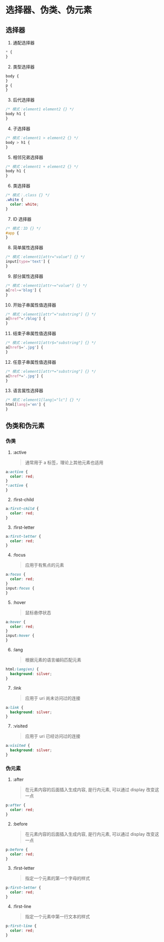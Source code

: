 # 选择器、伪类、伪元素

## 选择器

1. 通配选择器

```css
* {
}
```

2. 类型选择器

```css
body {
}
p {
}
```

3. 后代选择器

```css
/* 模式：element1 element2 {} */
body h1 {
}
```

4. 子选择器

```css
/* 模式：element1 > element2 {} */
body > h1 {
}
```

5. 相邻兄弟选择器

```css
/* 模式：element1 + element2 {} */
body h1 {
}
```

6. 类选择器

```css
/* 模式：.class {} */
.white {
  color: white;
}
```

7. ID 选择器

```css
/* 模式：ID {} */
#app {
}
```

8. 简单属性选择器

```css
/* 模式：element1[attr="value"] {} */
input[type='text'] {
}
```

9. 部分属性选择器

```css
/* 模式：element1[attr~="value"] {} */
a[rel~='blog'] {
}
```

10. 开始子串属性值选择器

```css
/* 模式：element1[attr^="substring"] {} */
a[href^='/blog'] {
}
```

11. 结束子串属性值选择器

```css
/* 模式：element1[attr$="substring"] {} */
a[href$='.jpg'] {
}
```

12. 任意子串属性值选择器

```css
/* 模式：element1[attr*="substring"] {} */
a[href*='.jpg'] {
}
```

13. 语言属性选择器

```css
/* 模式：element1[lang|="lc"] {} */
html[lang|='en'] {
}
```

## 伪类和伪元素

### 伪类

1. :active
   > 通常用于 a 标签，理论上其他元素也适用

```css
a:active {
  color: red;
}
*:active {
}
```

2. :first-child

```css
a:first-child {
  color: red;
}
```

3. :first-letter

```css
a:first-letter {
  color: red;
}
```

4. :focus
   > 应用于有焦点的元素

```css
a:focus {
  color: red;
}
input:focus {
}
```

5. :hover
   > 鼠标悬停状态

```css
a:hover {
  color: red;
}
input:hover {
}
```

6. :lang
   > 根据元素的语言编码匹配元素

```css
html:lang(en) {
  background: silver;
}
```

7. :link
   > 应用于 uri 尚未访问过的连接

```css
a:link {
  background: silver;
}
```

7. :visited
   > 应用于 uri 已经访问过的连接

```css
a:visited {
  background: silver;
}
```

### 伪元素

1. :after
   > 在元素内容的后面插入生成内容, 是行内元素, 可以通过 display 改变这一点

```css
p:after {
  color: red;
}
```

2. :before
   > 在元素内容的后面插入生成内容, 是行内元素, 可以通过 display 改变这一点

```css
p:before {
  color: red;
}
```

3. :first-letter
   > 指定一个元素的第一个字母的样式

```css
p:first-letter {
  color: red;
}
```

4. :first-line
   > 指定一个元素中第一行文本的样式

```css
p:first-line {
  color: red;
}
```
